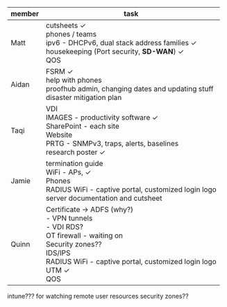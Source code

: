 
| member | task                                                                                                                                                                                          |
| ------ | --------------------------------------------------------------------------------------------------------------------------------------------------------------------------------------------- |
| Matt   | cutsheets ✓<br>phones / teams<br>ipv6 - DHCPv6, dual stack address families ✓<br>housekeeping (Port security, **SD-WAN**) ✓<br>QOS                                                            |
| Aidan  | FSRM ✓ <br>help with phones<br>proofhub admin, changing dates and updating stuff<br>disaster mitigation plan                                                                                  |
| Taqi   | VDI<br>IMAGES - productivity software ✓<br>SharePoint - each site<br>Website<br>PRTG - SNMPv3, traps, alerts, baselines<br>research poster ✓                                                  |
| Jamie  | termination guide <br>WiFi - APs, ✓<br>Phones<br>RADIUS WiFi - captive portal, customized login logo<br>server documentation and cutsheet                                                     |
| Quinn  | Certificate -> ADFS (why?)<br>- VPN tunnels<br>- VDI RDS?<br>OT firewall - waiting on  <br>Security zones??<br>IDS/IPS<br>RADIUS WiFi - captive portal, customized login logo<br>UTM ✓<br>QOS |


intune??? for watching remote user resources
security zones??